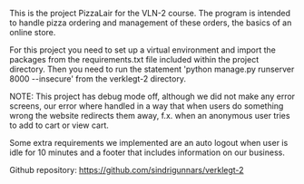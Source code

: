 This is the project PizzaLair for the VLN-2 course. The program is intended to
handle pizza ordering and management of these orders, the basics of an online store.

For this project you need to set up a virtual environment and import the packages from
the requirements.txt file included within the project directory. Then you need to run the
statement 'python manage.py runserver 8000 --insecure' from the verklegt-2 directory.

NOTE: This project has debug mode off, although we did not make any error screens, our error where
handled in a way that when users do something wrong the website redirects them away, f.x. when an 
anonymous user tries to add to cart or view cart.

Some extra requirements we implemented are an auto logout when user is idle for 10 minutes and a footer
that includes information on our business.

Github repository: https://github.com/sindrigunnars/verklegt-2
